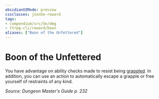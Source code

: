 ```yaml
---
obsidianUIMode: preview
cssclasses: json5e-reward
tags:
- compendium/src/5e/dmg
- ttrpg-cli/reward/boon
aliases: ["Boon of the Unfettered"]
---
```

# Boon of the Unfettered

You have advantage on ability checks made to resist being [grappled](/3-Mechanics/CLI/rules/conditions.md#grappled). In addition, you can use an action to automatically escape a grapple or free yourself of restraints of any kind. 

*Source: Dungeon Master's Guide p. 232*